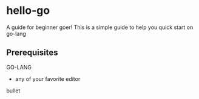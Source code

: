 # hello-go

A guide for beginner goer!
This is a simple guide to help you quick start on go-lang

## Prerequisites
GO-LANG

* any of your favorite editor 

bullet 

